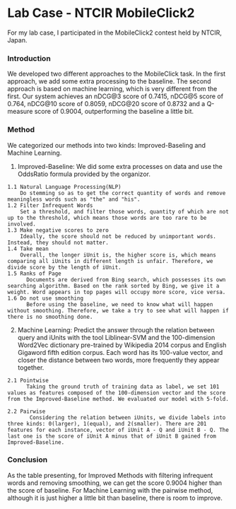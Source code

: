 

# Lab Case - NTCIR MobileClick2
For my lab case, I participated in the MobileClick2 contest held by NTCIR, Japan.

### Introduction
We developed two different approaches to the MobileClick task. In the first approach, we add some extra processing to the baseline. The second approach is based on machine learning, which is very different from the first. Our system achieves an nDCG@3 score of 0.7415, nDCG@5 score of 0.764, nDCG@10 score of 0.8059, nDCG@20 score of 0.8732 and a Q-measure score of 0.9004, outperforming the baseline a little bit.

### Method
We categorized our methods into two kinds: Improved-Baseling and Machine Learning.

  1. Improved-Baseline:
     We did some extra processes on data and use the OddsRatio formula provided by the organizor.
    
    1.1 Natural Language Processing(NLP)
        Do stemming so as to get the correct quantity of words and remove meaningless words such as "the" and "his".
    1.2 Filter Infrequent Words
        Set a threshold, and filter those words, quantity of which are not up to the threshold, which means those words are too rare to be involved.
    1.3 Make negative scores to zero
        Ideally, the score should not be reduced by unimportant words. Instead, they should not matter.
    1.4 Take mean
        Overall, the longer iUnit is, the higher score is, which means comparing all iUnits in different length is unfair. Therefore, we divide score by the length of iUnit.	
    1.5 Ranks of Page
	      Documents are derived from Bing search, which possesses its own searching algorithm. Based on the rank sorted by Bing, we give it a weight. Word appears in top pages will occupy more score, vice versa.
    1.6 Do not use smoothing
	      Before using the baseline, we need to know what will happen without smoothing. Therefore, we take a try to see what will happen if there is no smoothing done.

  2. Machine Learning:
     Predict the answer through the relation between query and iUnits with the tool Liblinear-SVM and the 100-dimension Word2Vec dictionary pre-trained by Wikipedia 2014 corpus and English Gigaword fifth edition corpus. Each word has its 100-value vector, and closer the distance between two words, more frequently they appear together.

    2.1 Pointwise
	      Taking the ground truth of training data as label, we set 101 values as features composed of the 100-dimension vector and the score from the Improved-Baseline method. We evaluated our model with 5-fold.
	      
    2.2 Pairwise
	       Considering the relation between iUnits, we divide labels into three kinds: 0(larger), 1(equal), and 2(smaller). There are 201 features for each instance, vector of iUnit A - Q and iUnit B - Q. The last one is the score of iUnit A minus that of iUnit B gained from Improved-Baseline.

### Conclusion
As the table presenting, for Improved Methods with filtering infrequent words and removing smoothing, we can get the score 0.9004 higher than the score of baseline. For Machine Learning with the pairwise method, although it is just higher a little bit than baseline, there is room to improve.
